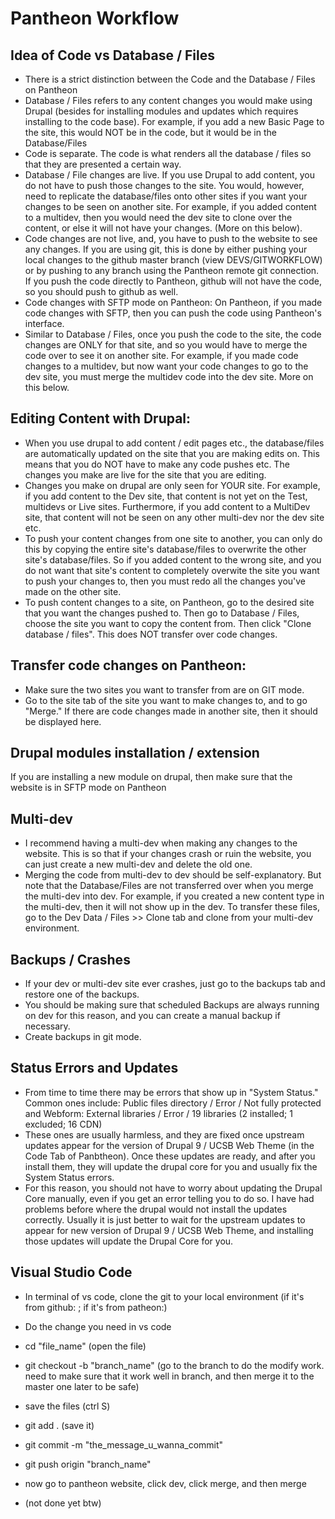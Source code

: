 # Pantheon Workflow 

## Idea of Code vs Database / Files
- There is a strict distinction between the Code and the Database / Files on Pantheon
- Database / Files refers to any content changes you would make using Drupal (besides for installing modules and updates which requires installing to the code base).  For example, if you add a new Basic Page to the site, this would NOT be in the code, but it would be in the Database/Files
- Code is separate.  The code is what renders all the database / files so that they are presented a certain way. 
- Database / File changes are live.  If you use Drupal to add content, you do not have to push those changes to the site.  You would, however, need to replicate the database/files onto other sites if you want your changes to be seen on another site.  For example, if you added content to a multidev, then you would need the dev site to clone over the content, or else it will not have your changes.  (More on this below).
- Code changes are not live, and, you have to push to the website to see any changes.  If you are using git, this is done by either pushing your local changes to the github master branch (view DEVS/GITWORKFLOW) or by pushing to any branch using the Pantheon remote git connection.  If you push the code directly to Pantheon, github will not have the code, so you should push to github as well. 
- Code changes with SFTP mode on Pantheon: On Pantheon, if you made code changes with SFTP, then you can push the code using Pantheon's interface.
- Similar to Database / Files, once you push the code to the site, the code changes are ONLY for that site, and so you would have to merge the code over to see it on another site.  For example, if you made code changes to a multidev, but now want your code changes to go to the dev site, you must merge the multidev code into the dev site.  More on this below.

## Editing Content with Drupal:
- When you use drupal to add content / edit pages etc., the database/files are automatically updated on the site that you are making edits on.  This means that you do NOT have to make any code pushes etc.  The changes you make are live for the site that you are editing.
- Changes you make on drupal are only seen for YOUR site.  For example, if you add content to the Dev site, that content is not yet on the Test, multidevs or Live sites.  Furthermore, if you add content to a MultiDev site, that content will not be seen on any other multi-dev nor the dev site etc.
- To push your content changes from one site to another, you can only do this by copying the entire site's database/files to overwrite the other site's database/files.  So if you added content to the wrong site, and you do not want that site's content to completely overwite the site you want to push your changes to, then you must redo all the changes you've made on the other site.
- To push content changes to a site, on Pantheon, go to the desired site that you want the changes pushed to.  Then go to Database / Files, choose the site you want to copy the content from.  Then click "Clone database / files".  This does NOT transfer over code changes.  

## Transfer code changes on Pantheon:
- Make sure the two sites you want to transfer from are on GIT mode.  
- Go to the site tab of the site you want to make changes to, and to go "Merge."  If there are code changes made in another site, then it should be displayed here. 

## Drupal modules installation / extension

If you are installing a new module on drupal, then make sure that the website is in SFTP mode on Pantheon

## Multi-dev
- I recommend having a multi-dev when making any changes to the website.  This is so that if your changes crash or ruin the website, you can just create a new multi-dev and delete the old one.
- Merging the code from multi-dev to dev should be self-explanatory.  But note that the Database/Files are not transferred over when you merge the multi-dev into dev.  For example, if you created a new content type in the multi-dev, then it will not show up in the dev.  To transfer these files, go to the Dev Data / Files >> Clone tab and clone from your multi-dev environment.  

## Backups / Crashes
- If your dev or multi-dev site ever crashes, just go to the backups tab and restore one of the backups.
- You should be making sure that scheduled Backups are always running on dev for this reason, and you can create a manual backup if necessary.
- Create backups in git mode.

## Status Errors and Updates
- From time to time there may be errors that show up in "System Status."  Common ones include: Public files directory / Error / Not fully protected and Webform: External libraries / Error / 19 libraries (2 installed; 1 excluded; 16 CDN)
- These ones are usually harmless, and they are fixed once upstream updates appear for the version of Drupal 9 / UCSB Web Theme (in the Code Tab of Panbtheon).  Once these updates are ready, and after you install them, they will update the drupal core for you and usually fix the System Status errors.  
- For this reason, you should not have to worry about updating the Drupal Core manually, even if you get an error telling you to do so.  I have had problems before where the drupal would not install the updates correctly.  Usually it is just better to wait for the upstream updates to appear for new version of  Drupal 9 / UCSB Web Theme, and installing those updates will update the Drupal Core for you. 

## Visual Studio Code
- In terminal of vs code, clone the git to your local environment (if it's from github: ; if it's from patheon:)
- Do the change you need in vs code
- cd "file_name" (open the file)
- git checkout -b "branch_name" (go to the branch to do the modify work. need to make sure that it work well in branch, and then merge it to the master one later to be safe)
- save the files (ctrl S)
- git add . (save it)
- git commit -m "the_message_u_wanna_commit"
- git push origin "branch_name"
- now go to pantheon website, click dev, click merge, and then merge

- (not done yet btw)